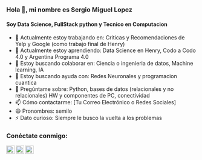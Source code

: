 ### Hola 👋, mi nombre es Sergio Miguel Lopez

#### Soy Data Science, FullStack python y Tecnico en Computacion

- 🔭 Actualmente estoy trabajando en: Criticas y Recomendaciones de Yelp y Google (como trabajo final de Henry) 
- 🌱 Actualmente estoy aprendiendo: Data Science en Henry, Codo a Codo 4.0 y Argentina Programa 4.0
- 👯 Estoy buscando colaborar en: Ciencia o ingenieria de datos, Machine learning, IA
- 🤔 Estoy buscando ayuda con: Redes Neuronales y programacion cuantica
- 💬 Pregúntame sobre: Python, bases de datos (relacionales y no relacionales) HW y componentes de PC, conectividad
- 📫 Cómo contactarme: [Tu Correo Electrónico o Redes Sociales]
- 😄 Pronombres: semilo
- ⚡ Dato curioso: Siempre le busco la vuelta a los problemas

### Conéctate conmigo:
[<img align="left" alt="TuSitioWeb" width="22px" src="IconoDeTuSitioWeb" />][website]
[<img align="left" alt="[LinkedIn](https://www.linkedin.com/in/sergio-lopez-1149731a/)" width="22px" src="IconoDeLinkedIn" />][linkedin]
[<img align="left" alt="Twitter" width="22px" src="IconoDeTwitter" />][twitter]

[website]: EnlaceATuSitioWeb
[linkedin]: TuPerfilDeLinkedIn
[twitter]: TuPerfilDeTwitter
